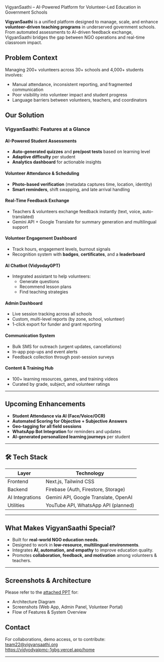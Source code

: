 VigyanSaathi – AI-Powered Platform for Volunteer-Led Education in Government Schools


**VigyanSaathi** is a unified platform designed to manage, scale, and enhance **volunteer-driven teaching programs** in underserved government schools. From automated assessments to AI-driven feedback exchange, VigyanSaathi bridges the gap between NGO operations and real-time classroom impact.

## Problem Context

Managing 200+ volunteers across 30+ schools and 4,000+ students involves:
- Manual attendance, inconsistent reporting, and fragmented communication
- Poor visibility into volunteer impact and student progress
- Language barriers between volunteers, teachers, and coordinators

## Our Solution

### VigyanSaathi: Features at a Glance

#### AI-Powered Student Assessments
- **Auto-generated quizzes** and **pre/post tests** based on learning level
- **Adaptive difficulty** per student
- **Analytics dashboard** for actionable insights

#### Volunteer Attendance & Scheduling
- **Photo-based verification** (metadata captures time, location, identity)
- **Smart reminders**, shift swapping, and late arrival handling

#### Real-Time Feedback Exchange
- Teachers & volunteers exchange feedback instantly (text, voice, auto-translated)
- Gemini API + Google Translate for summary generation and multilingual support

#### Volunteer Engagement Dashboard
- Track hours, engagement levels, burnout signals
- Recognition system with **badges**, **certificates**, and a **leaderboard**

#### AI Chatbot (VidyodayGPT)
- Integrated assistant to help volunteers:
  - Generate questions
  - Recommend lesson plans
  - Find teaching strategies

#### Admin Dashboard
- Live session tracking across all schools
- Custom, multi-level reports (by zone, school, volunteer)
- 1-click export for funder and grant reporting

#### Communication System
- Bulk SMS for outreach (urgent updates, cancellations)
- In-app pop-ups and event alerts
- Feedback collection through post-session surveys

#### Content & Training Hub
- 100+ learning resources, games, and training videos
- Curated by grade, subject, and volunteer ratings

---

## Upcoming Enhancements

- **Student Attendance via AI (Face/Voice/OCR)**
- **Automated Scoring for Objective + Subjective Answers**
- **Geo-tagging for all field sessions**
- **WhatsApp Bot Integration** for reminders and updates
- **AI-generated personalized learning journeys** per student

---

## 🛠️ Tech Stack

| Layer          | Technology                            |
|----------------|----------------------------------------|
| Frontend       | Next.js, Tailwind CSS                  |
| Backend        | Firebase (Auth, Firestore, Storage)    |
| AI Integrations| Gemini API, Google Translate, OpenAI   |
| Utilities      | YouTube API, WhatsApp API (planned)    |

---

## What Makes VigyanSaathi Special?

- Built for **real-world NGO education needs**.
- Designed to work in **low-resource, multilingual environments**.
- Integrates **AI, automation, and empathy** to improve education quality.
- Promotes **collaboration, feedback, and motivation** among volunteers & teachers.

---

## Screenshots & Architecture

Please refer to the [attached PPT](./JPMC_CFG.pptx) for:
- Architecture Diagram
- Screenshots (Web App, Admin Panel, Volunteer Portal)
- Flow of Features & System Overview


## Contact

For collaborations, demo access, or to contribute:
team22@vigyansaathi.org  
https://vidyodyajpmc-1gbg.vercel.app/home

---
